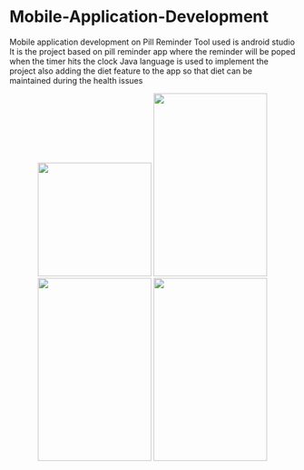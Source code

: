 # Mobile-Application-Development
Mobile application development on Pill Reminder 
Tool used is android studio 
It is the project based on pill reminder app where the reminder will be poped when the timer hits the clock 
Java language is used to implement the project 
also adding the diet feature to the app so that diet can be maintained during the health issues

<p align=center>
<img src = "https://github.com/Ranith27/Mobile-Application-Development/assets/115481333/04261509-f6c8-4219-9d4b-68463445817e" width =200 >
<img src = "https://github.com/Ranith27/Mobile-Application-Development/assets/115481333/00ba4d1d-00d2-4547-96c3-9208ee69f26c" width =200 height=322>
<img src = "https://github.com/Ranith27/Mobile-Application-Development/assets/115481333/6fa179d2-5769-409a-9e90-fa631160abad" width =200 height=322>
<img src = "https://github.com/Ranith27/Mobile-Application-Development/assets/115481333/1348867e-4f4e-408a-b522-7bc5da868afb" width =200 height=322>
